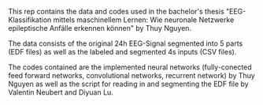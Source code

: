 
This rep contains the data and codes used in the bachelor's thesis "EEG-Klassifikation mittels maschinellem Lernen: Wie neuronale Netzwerke epileptische Anfälle erkennen können" by Thuy Nguyen.

The data consists of the original 24h EEG-Signal segmented into 5 parts (EDF files) as well as the labeled and segmented 4s inputs (CSV files).

The codes contained are the implemented neural networks (fully-conected feed forward networks, convolutional networks, recurrent network) by Thuy Nguyen as well as the script for reading in and segmenting the EDF file by Valentin Neubert and Diyuan Lu.

